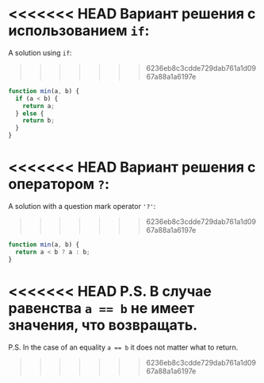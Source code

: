 <<<<<<< HEAD
Вариант решения с использованием `if`:
=======
A solution using `if`:
>>>>>>> 6236eb8c3cdde729dab761a1d0967a88a1a6197e

```js
function min(a, b) {
  if (a < b) {
    return a;
  } else {
    return b;
  }
}
```

<<<<<<< HEAD
Вариант решения с оператором `?`:
=======
A solution with a question mark operator `'?'`:
>>>>>>> 6236eb8c3cdde729dab761a1d0967a88a1a6197e

```js
function min(a, b) {
  return a < b ? a : b;
}
```

<<<<<<< HEAD
P.S. В случае равенства `a == b` не имеет значения, что возвращать.
=======
P.S. In the case of an equality `a == b` it does not matter what to return.
>>>>>>> 6236eb8c3cdde729dab761a1d0967a88a1a6197e
